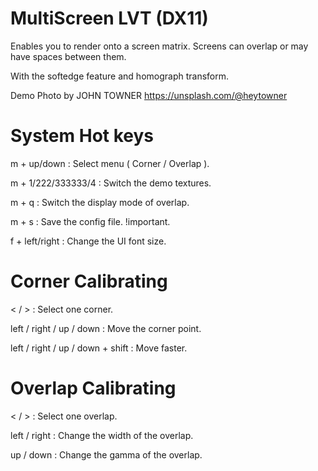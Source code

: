# MultiScreen LVT (DX11)

Enables you to render onto a screen matrix. Screens can overlap or may have spaces between them.

With the softedge feature and homograph transform.

Demo Photo by JOHN TOWNER https://unsplash.com/@heytowner


# System Hot keys

m + up/down : Select menu ( Corner / Overlap ).

m + 1/222/333333/4 : Switch the demo textures.

m + q : Switch the display mode of overlap.

m + s : Save the config file. !important.

f + left/right : Change the UI font size.

# Corner Calibrating

< / > : Select one corner.

left / right / up / down : Move the corner point.

left / right / up / down + shift : Move faster.

# Overlap Calibrating

< / > : Select one overlap.

left / right : Change the width of the overlap.

up / down : Change the gamma of the overlap.
